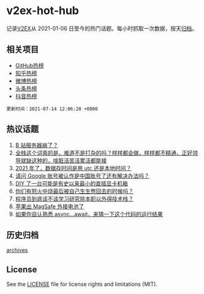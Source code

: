 # v2ex-hot-hub

 记录[V2EX](https://www.v2ex.com/)从 2021-01-06 日至今的热门话题。每小时抓取一次数据，按天[归档](archives)。
 
 ## 相关项目

- [GitHub热榜](https://github.com/lonnyzhang423/github-hot-hub)
- [知乎热榜](https://github.com/lonnyzhang423/zhihu-hot-hub)
- [微博热榜](https://github.com/lonnyzhang423/weibo-hot-hub)
- [头条热榜](https://github.com/lonnyzhang423/toutiao-hot-hub)
- [抖音热榜](https://github.com/lonnyzhang423/douyin-hot-hub)


 `更新时间：2021-07-14 12:06:20 +0800`

## 热议话题

1. [B 站服务器崩了？](https://www.v2ex.com/t/789356)
1. [全栈这个词真的是，难道不是打杂的吗？样样都会做，样样都不精通，正好领导就缺这种的，啥脏活苦活累活都能接](https://www.v2ex.com/t/789234)
1. [2021 年了，数据存时间是用 utc 还是本地时间？](https://www.v2ex.com/t/789255)
1. [请问 Google 账号被认作是中国账号了还有解决办法吗？](https://www.v2ex.com/t/789338)
1. [DIY 了一台可能是有史以来最小的直插显卡机箱](https://www.v2ex.com/t/789310)
1. [你们有怒火中烧最后被自己生生憋回去的时候吗？](https://www.v2ex.com/t/789418)
1. [程序员到底该不该学习研究除本职以外得技术栈？](https://www.v2ex.com/t/789276)
1. [苹果出 MagSafe 外接电池了](https://www.v2ex.com/t/789390)
1. [如果你自认熟悉 async...await，来猜一下这个代码的运行结果](https://www.v2ex.com/t/789253)

## 历史归档

[archives](archives)

## License

See the [LICENSE](LICENSE) file for license rights and limitations (MIT).
